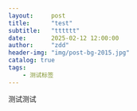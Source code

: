 ```yaml
---
layout:     post
title:      "test"
subtitle:   "tttttt"
date:       2025-02-12 12:00:00
author:     "zdd"
header-img: "img/post-bg-2015.jpg"
catalog: true
tags:
    - 测试标签
---
```





测试测试
